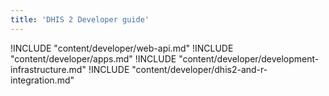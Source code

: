 ```yaml
---
title: 'DHIS 2 Developer guide'
---
```

<!--DHIS2-SECTION-ID:index-->

!INCLUDE "content/developer/web-api.md"
!INCLUDE "content/developer/apps.md"
!INCLUDE "content/developer/development-infrastructure.md"
!INCLUDE "content/developer/dhis2-and-r-integration.md"
